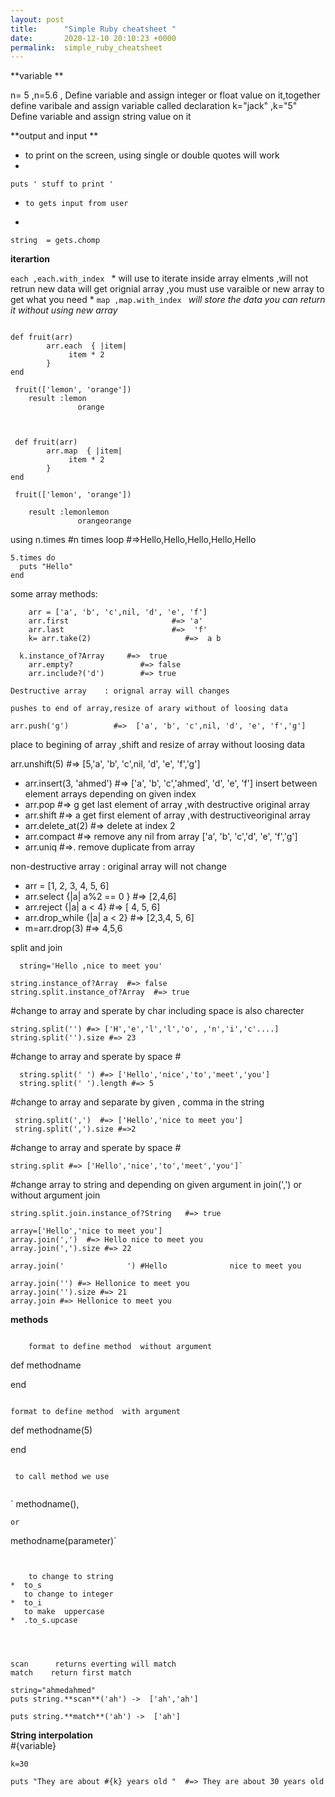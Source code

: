 ```yaml
---
layout: post
title:      "Simple Ruby cheatsheet "
date:       2020-12-10 20:10:23 +0000
permalink:  simple_ruby_cheatsheet
---
```




**variable **

n= 5   ,n=5.6 ,             Define variable and assign integer or float value on it,together define varibale and assign variable  called declaration
k="jack"  ,k="5"     Define  variable and assign  string value on it

**output and input **   


*    to  print on the screen, using  single or double quotes will work
*
```
puts ' stuff to print '     
```
 
*     to gets input from user
*
```
string  = gets.chomp     
```


**iterartion**

`each ,each.with_index `      * will use to iterate inside array elments ,will not retrun new data will get orignial array ,you must use varaible or new array to get what you need *
`map ,map.with_index `        *will store the data you can return it without using new array*
```

def fruit(arr)
        arr.each  { |item| 
             item * 2
        }
end

 fruit(['lemon', 'orange'])                    
    result :lemon
               orange
 
 
 
 def fruit(arr)
        arr.map  { |item| 
             item * 2
        }
end

 fruit(['lemon', 'orange'])
 
    result :lemonlemon
               orangeorange
```


using     n.times   #n times loop
#=>Hello,Hello,Hello,Hello,Hello

```
5.times do
  puts "Hello"      
end
```

 

  some array methods:
	
```
	arr = ['a', 'b', 'c',nil, 'd', 'e', 'f']
	arr.first                       #=> 'a'
	arr.last                        #=>  'f'
	k= arr.take(2)                     #=>  a b
```

```
  k.instance_of?Array     #=>  true
	arr.empty?               #=> false
	arr.include?('d')        #=> true
```
	
	Destructive array    : orignal array will changes
	
	pushes to end of array,resize of arary without of loosing data
```
arr.push('g')          #=>  ['a', 'b', 'c',nil, 'd', 'e', 'f','g']  
```
place to begining of array ,shift and resize of array without loosing data
 	                                                                                         
arr.unshift(5)        #=> [5,'a', 'b', 'c',nil, 'd', 'e', 'f','g'] 

* 	arr.insert(3, 'ahmed')   #=>  ['a', 'b', 'c','ahmed', 'd', 'e', 'f']    insert between element arrays depending on given index 
* 	arr.pop           #=> g   get last element of array ,with destructive original array
* 	arr.shift          #=>  a     get first  element of array ,with destructiveoriginal  array
* 	arr.delete_at(2)    #=> delete at index 2 
* 	arr.compact         #=> remove any nil from array  ['a', 'b', 'c','d', 'e', 'f','g'] 
* 	arr.uniq                #=>. remove duplicate from array

non-destructive array  :   original array will not change 
* arr = [1, 2, 3, 4, 5, 6]
* arr.select {|a| a%2 == 0  }      #=> [2,4,6]
* arr.reject {|a| a < 4}       #=> [ 4, 5, 6]
* arr.drop_while {|a| a < 2}   #=> [2,3,4, 5, 6]
* m=arr.drop(3)                  #=>  4,5,6 


split and join

```
  string='Hello ,nice to meet you'
```
  
  ```
string.instance_of?Array  #=> false
  string.split.instance_of?Array  #=> true
```

  #change to array and sperate by char including space is also charecter
  ```
string.split('') #=> ['H','e','l','l','o', ,'n','i','c'....]
  string.split('').size #=> 23
```
 
  #change to array and  sperate by space # 
```
  string.split(' ') #=> ['Hello','nice','to','meet','you'] 
  string.split(' ').length #=> 5
```
     
#change to array and  separate by given , comma in the string
```
 string.split(',')  #=> ['Hello','nice to meet you']
 string.split(',').size #=>2
```

#change to array and  sperate by space # 
```
string.split #=> ['Hello','nice','to','meet','you']`
```


#change array to string and depending on given argument in join(',') or without argument  join
```
string.split.join.instance_of?String   #=> true
```

```
array=['Hello','nice to meet you']
array.join(',')  #=> Hello nice to meet you
array.join(',').size #=> 22
```

```
array.join('              ') #Hello              nice to meet you
```

```
array.join('') #=> Hellonice to meet you
array.join('').size #=> 21
array.join #=> Hellonice to meet you
```
     
	
	
**methods**

```

    format to define method  without argument 
```
 def methodname                                                  
 
 end
```

format to define method  with argument 
```
 def methodname(5)                                                  

 end
```
 
 to call method we use
 
```
` methodname(),
```
or
```
methodname(parameter)`
```
 
 
    to change to string
*  to_s     
   to change to integer                  
*  to_i   
   to make  uppercase                       
*  .to_s.upcase          




scan      returns everting will match             
match    return first match

string="ahmedahmed"
puts string.**scan**('ah') ->  ['ah','ah']

puts string.**match**('ah') ->  ['ah']

```

**String interpolation**      
#{variable}
```
k=30

puts "They are about #{k} years old "  #=> They are about 30 years old 
```









